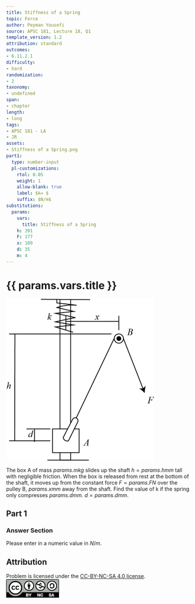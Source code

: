 ```yaml
---
title: Stiffness of a Spring
topic: Force
author: Peyman Yousefi
source: APSC 181, Lecture 18, Q1
template_version: 1.2
attribution: standard
outcomes:
- 6.11.2.1
difficulty:
- hard
randomization:
- 2
taxonomy:
- undefined
span:
- chapter
length:
- long
tags:
- APSC 181 - LA
- JR
assets:
- Stiffness of a Spring.png
part1:
  type: number-input
  pl-customizations:
    rtol: 0.05
    weight: 1
    allow-blank: true
    label: $k= $
    suffix: $N/m$
substitutions:
  params:
    vars:
      title: Stiffness of a Spring
    h: 391
    F: 177
    x: 109
    d: 35
    m: 4
---
```

# {{ params.vars.title }}
<img src="Stiffness of a Spring.png" width=400>

The box A of mass ${{ params.m }}kg$ slides up the shaft $h = {{ params.h }}mm$ tall with negligible friction.
When the box is released from rest at the bottom of the shaft, it moves up from the constant force $F = {{ params.F }}N$ over the pulley B, ${{ params.x }}mm$ away from the shaft.
Find the value of k if the spring only compresses ${{ params.d }}mm$.
$d = {{ params.d }}mm$.

## Part 1

### Answer Section

Please enter in a numeric value in $N/m$.

## Attribution

Problem is licensed under the [CC-BY-NC-SA 4.0 license](https://creativecommons.org/licenses/by-nc-sa/4.0/).<br> ![The Creative Commons 4.0 license requiring attribution-BY, non-commercial-NC, and share-alike-SA license.](https://raw.githubusercontent.com/firasm/bits/master/by-nc-sa.png)